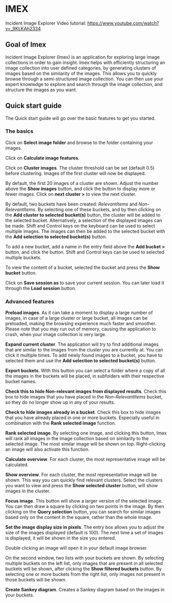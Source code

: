 # IMEX
Incident Image Explorer
Video tutorial: https://www.youtube.com/watch?v=_9KLKAh2334 
## Goal of Imex 

Incident Image Explorer (Imex) is an application for exploring large image collections in order to gain insight. Imex helps with efficiently structuring an image collection into user defined categories, by generating clusters of images based on the similarity of the images. This allows you to quickly browse through a semi-structured image collection. You can then use your expert knowledge to explore and search through the image collection, and structure the images as you want. 

## Quick start guide 

The Quick start guide will go over the basic features to get you started.

### The basics 

Click on **Select image folder** and browse to the folder containing your images. 

Click on **Calculate image features**. 

Click on **Cluster images**. The cluster threshold can be set (default 0.5) before clustering. Images of the first cluster will now be displayed. 

By default, the first 20 images of a cluster are shown. Adjust the number above the **Show images** button, and click the button to display more or fewer images. Click on **next cluster >** to view the next cluster. 

By default, two buckets have been created: *RelevantItems* and *Non-RelevantItems*. By selecting one of these buckets, and by then clicking on the **Add cluster to selected bucket(s)** button, the cluster will be added to the selected bucket. Alternatively, a selection of the displayed images can be made. Shift and Control keys on the keyboard can be used to select multiple images. The images can then be added to the selected bucket with the **Add selection to selected bucket(s)** button.  

To add a new bucket, add a name in the entry field above the **Add bucket >** button, and click the button. Shift and Control keys can be used to selected multiple buckets. 

To view the content of a bucket, selected the bucket and press the **Show bucket** button. 

Click on **Save session as** to save your current session. You can later load it through the **Load session** button. 

### Advanced features 

**Preload images**. As it can take a moment to display a large number of images, in case of a large cluster or large bucket, all images can be preloaded, making the browsing experience much faster and smoother. Please note that you may run out of memory, causing the application to crash, when your image collection is very large.  

**Expand current cluster**. The application will try to find additional images that are similar to the images from the cluster you are currently at. You can click it multiple times. To add newly found images to a bucket, you have to selected them and use the **Add selection to selected bucket(s)** button. 

**Export buckets**. With this button you can select a folder where a copy of all the images in the buckets will be placed, in subfolders with their respective bucket names.  

**Check this to hide Non-relevant images from displayed results**. Check this box to hide images that you have placed in the *Non-RelevantItems* bucket, so they do no longer show up in any of your results. 

**Check to hide images already in a bucket**. Check this box to hide images that you have already placed in one or more buckets. Especially useful in combination with the **Rank selected image** function.  

**Rank selected image**. By selecting one image, and clicking this button, Imex will rank all images in the image collection based on similarity to the selected image. The most similar image will be shown on top. Right-clicking an image will also activate this function.  

**Calculate overview**. For each cluster, the most representative image will be calculated. 

**Show overview**. For each cluster, the most representative image will be shown. This way you can quickly find relevant clusters. Select the clusters you want to view and press the **Show selected cluster** button, will show images in the cluster. 

**Focus image**. This button will show a larger version of the selected image. You can then draw a square by clicking on two points in the image. By then clicking on the **Query selection** button, you can search for similar images based only on the content in the square, rather than the whole image.  

**Set the image display size in pixels**. The entry box allows you to adjust the size of the images displayed (default is 100). The next time a set of images is displayed, it will be shown in the size you entered. 

Double clicking an image will open it in your default image browser.  

On the second window, two lists with your buckets are shown. By selecting multiple buckets on the left list, only images that are present in all selected buckets will be shown, after clicking the **Show filtered buckets** button. By selecting one or more buckets from the right list, only images not present in those buckets will be shown. 

**Create Sankey diagram**. Creates a Sankey diagram based on the images in your buckets. 
